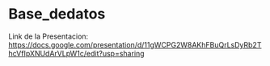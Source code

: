 # Base_dedatos
Link de la Presentacion: https://docs.google.com/presentation/d/11gWCPG2W8AKhFBuQrLsDyRb2ThcVfIpXNUdArVLpW1c/edit?usp=sharing
